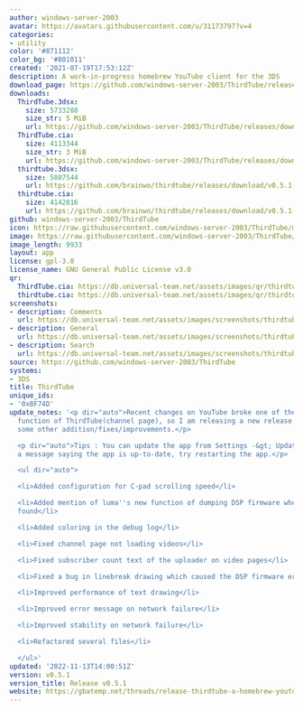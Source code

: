 ```yaml
---
author: windows-server-2003
avatar: https://avatars.githubusercontent.com/u/31173797?v=4
categories:
- utility
color: '#871112'
color_bg: '#801011'
created: '2021-07-19T17:53:12Z'
description: A work-in-progress homebrew YouTube client for the 3DS
download_page: https://github.com/windows-server-2003/ThirdTube/releases
downloads:
  ThirdTube.3dsx:
    size: 5733288
    size_str: 5 MiB
    url: https://github.com/windows-server-2003/ThirdTube/releases/download/v0.5.1/ThirdTube.3dsx
  ThirdTube.cia:
    size: 4113344
    size_str: 3 MiB
    url: https://github.com/windows-server-2003/ThirdTube/releases/download/v0.5.1/ThirdTube.cia
  thirdtube.3dsx:
    size: 5807544
    url: https://github.com/brainwo/thirdtube/releases/download/v0.5.1-fixed/thirdtube.3dsx
  thirdtube.cia:
    size: 4142016
    url: https://github.com/brainwo/thirdtube/releases/download/v0.5.1-fixed/thirdtube.cia
github: windows-server-2003/ThirdTube
icon: https://raw.githubusercontent.com/windows-server-2003/ThirdTube/main/resource/icon.png
image: https://raw.githubusercontent.com/windows-server-2003/ThirdTube/main/resource/banner.png
image_length: 9933
layout: app
license: gpl-3.0
license_name: GNU General Public License v3.0
qr:
  ThirdTube.cia: https://db.universal-team.net/assets/images/qr/thirdtube-cia.png
  thirdtube.cia: https://db.universal-team.net/assets/images/qr/thirdtube-cia.png
screenshots:
- description: Comments
  url: https://db.universal-team.net/assets/images/screenshots/thirdtube/comments.png
- description: General
  url: https://db.universal-team.net/assets/images/screenshots/thirdtube/general.png
- description: Search
  url: https://db.universal-team.net/assets/images/screenshots/thirdtube/search.png
source: https://github.com/windows-server-2003/ThirdTube
systems:
- 3DS
title: ThirdTube
unique_ids:
- '0xBF74D'
update_notes: '<p dir="auto">Recent changes on YouTube broke one of the fundamental
  function of ThirdTube(channel page), so I am releasing a new release along with
  some other addition/fixes/improvements.</p>

  <p dir="auto">Tips : You can update the app from Settings -&gt; Update. If you see
  a message saying the app is up-to-date, try restarting the app.</p>

  <ul dir="auto">

  <li>Added configuration for C-pad scrolling speed</li>

  <li>Added mention of luma''s new function of dumping DSP firmware when it''is not
  found</li>

  <li>Added coloring in the debug log</li>

  <li>Fixed channel page not loading videos</li>

  <li>Fixed subscriber count text of the uploader on video pages</li>

  <li>Fixed a bug in linebreak drawing which caused the DSP firmware error to be truncated</li>

  <li>Improved performance of text drawing</li>

  <li>Improved error message on network failure</li>

  <li>Improved stability on network failure</li>

  <li>Refactored several files</li>

  </ul>'
updated: '2022-11-13T14:00:51Z'
version: v0.5.1
version_title: Release v0.5.1
website: https://gbatemp.net/threads/release-thirdtube-a-homebrew-youtube-client-for-the-new-3ds.591696/
---
```

